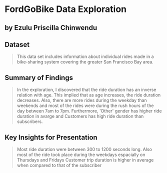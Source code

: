 # FordGoBike Data Exploration
## by Ezulu Priscilla Chinwendu


## Dataset

> This data set includes information about individual rides made in a bike-sharing system covering the greater San Francisco Bay area.


## Summary of Findings

> In the exploration, I discovered that the  ride duration has an inverse relation with age. This implied that as age increases, the ride duration decreases. Also, there are more rides during the weekday than weekends and most of the rides were during the rush hours of the day between 7am to 7pm. Furthermore, 'Other' gender has higher ride duration  in avarge and Customers has high ride duration than subscribers.


## Key Insights for Presentation

> Most ride duration were between 300 to 1200 seconds long. Also most of the ride took place during the weekdays espacially on Thursdays and Fridays 
> Customer trip duration is higher in average when compared to that of the subscriber
